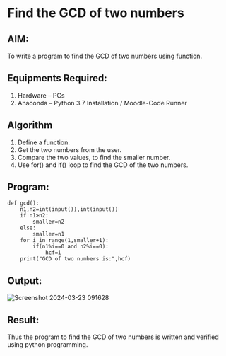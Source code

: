 # Find the GCD of two numbers

## AIM:
To write a program to find the GCD of two numbers using function.

## Equipments Required:
1. Hardware – PCs
2. Anaconda – Python 3.7 Installation / Moodle-Code Runner

## Algorithm
1. Define a function.
2. Get the two numbers from the user.
3. Compare the two values, to find the smaller number.
4. Use for() and if() loop to find the GCD of the two numbers.

## Program:
```
def gcd():
    n1,n2=int(input()),int(input())
    if n1>n2:
        smaller=n2
    else:
        smaller=n1
    for i in range(1,smaller+1):
        if(n1%i==0 and n2%i==0):
            hcf=i
    print("GCD of two numbers is:",hcf)
```

## Output:

![Screenshot 2024-03-23 091628](https://github.com/drgbhuvaneswari/GCD-of-two-numbers/assets/132819871/2f6a3828-4f9e-4c4e-a23c-44806c228d3c)

## Result:
Thus the program to find the GCD of two numbers is written and verified using python programming.
